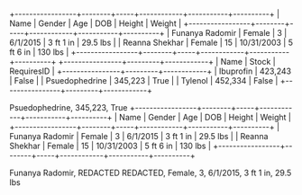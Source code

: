 +-----------------+--------+-----+------------+-----------+----------+
| Name            | Gender | Age | DOB        | Height    | Weight   | 
+-----------------+--------+-----+------------+-----------+----------+
| Funanya Radomir | Female | 3   | 6/1/2015   | 3 ft 1 in | 29.5 lbs | 
| Reanna Shekhar  | Female | 15  | 10/31/2003 | 5 ft 6 in | 130 lbs  | 
+-----------------+--------+-----+------------+-----------+----------+
+----------------+---------+------------+
| Name           | Stock   | RequiresID | 
+----------------+---------+------------+
| Ibuprofin      | 423,243 | False      | 
| Psuedophedrine | 345,223 | True       | 
| Tylenol        | 452,334 | False      | 
+----------------+---------+------------+

Psuedophedrine, 345,223, True
+-----------------+--------+-----+------------+-----------+----------+
| Name            | Gender | Age | DOB        | Height    | Weight   | 
+-----------------+--------+-----+------------+-----------+----------+
| Funanya Radomir | Female | 3   | 6/1/2015   | 3 ft 1 in | 29.5 lbs | 
| Reanna Shekhar  | Female | 15  | 10/31/2003 | 5 ft 6 in | 130 lbs  | 
+-----------------+--------+-----+------------+-----------+----------+

Funanya Radomir, REDACTED
REDACTED, Female, 3, 6/1/2015, 3 ft 1 in, 29.5 lbs
